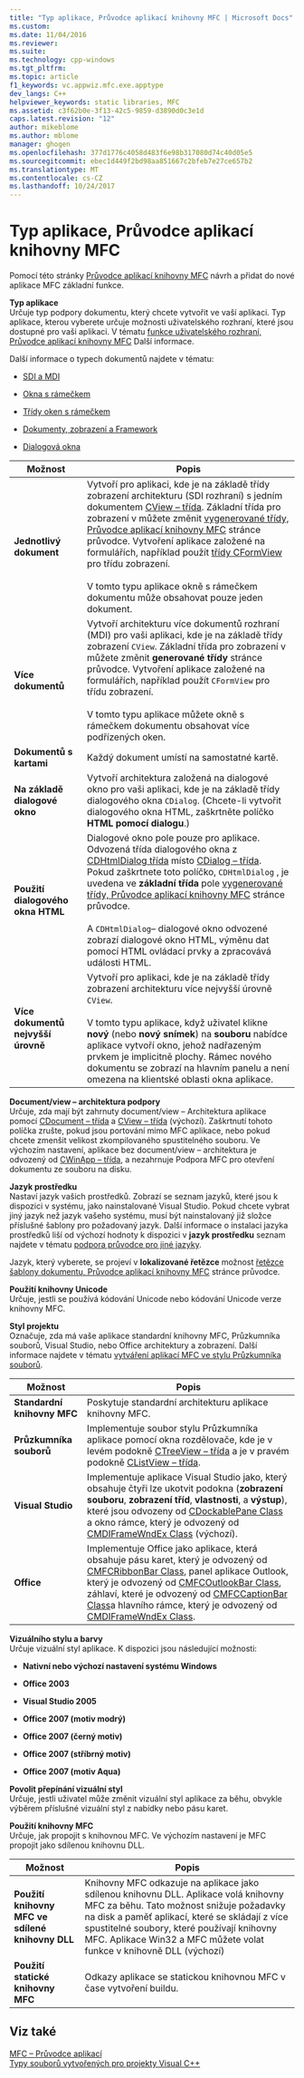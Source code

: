 ```yaml
---
title: "Typ aplikace, Průvodce aplikací knihovny MFC | Microsoft Docs"
ms.custom: 
ms.date: 11/04/2016
ms.reviewer: 
ms.suite: 
ms.technology: cpp-windows
ms.tgt_pltfrm: 
ms.topic: article
f1_keywords: vc.appwiz.mfc.exe.apptype
dev_langs: C++
helpviewer_keywords: static libraries, MFC
ms.assetid: c3f62b0e-3f13-42c5-9859-d3890d0c3e1d
caps.latest.revision: "12"
author: mikeblome
ms.author: mblome
manager: ghogen
ms.openlocfilehash: 377d1776c4058d483f6e98b317080d74c40d05e5
ms.sourcegitcommit: ebec1d449f2bd98aa851667c2bfeb7e27ce657b2
ms.translationtype: MT
ms.contentlocale: cs-CZ
ms.lasthandoff: 10/24/2017
---
```

# <a name="application-type-mfc-application-wizard"></a>Typ aplikace, Průvodce aplikací knihovny MFC
Pomocí této stránky [Průvodce aplikací knihovny MFC](../../mfc/reference/mfc-application-wizard.md) návrh a přidat do nové aplikace MFC základní funkce.  
  
 **Typ aplikace**  
 Určuje typ podpory dokumentu, který chcete vytvořit ve vaší aplikaci. Typ aplikace, kterou vyberete určuje možnosti uživatelského rozhraní, které jsou dostupné pro vaši aplikaci. V tématu [funkce uživatelského rozhraní, Průvodce aplikací knihovny MFC](../../mfc/reference/user-interface-features-mfc-application-wizard.md) Další informace.  
  
 Další informace o typech dokumentů najdete v tématu:  
  
-   [SDI a MDI](../../mfc/sdi-and-mdi.md)  
  
-   [Okna s rámečkem](../../mfc/frame-windows.md)  
  
-   [Třídy oken s rámečkem](../../mfc/frame-window-classes.md)  
  
-   [Dokumenty, zobrazení a Framework](../../mfc/documents-views-and-the-framework.md)  
  
-   [Dialogová okna](../../mfc/dialog-boxes.md)  
  
|Možnost|Popis|  
|------------|-----------------|  
|**Jednotlivý dokument**|Vytvoří pro aplikaci, kde je na základě třídy zobrazení architekturu (SDI rozhraní) s jedním dokumentem [CView – třída](../../mfc/reference/cview-class.md). Základní třída pro zobrazení v můžete změnit [vygenerované třídy, Průvodce aplikací knihovny MFC](../../mfc/reference/generated-classes-mfc-application-wizard.md) stránce průvodce. Vytvoření aplikace založené na formulářích, například použít [třídy CFormView](../../mfc/reference/cformview-class.md) pro třídu zobrazení.<br /><br /> V tomto typu aplikace okně s rámečkem dokumentu může obsahovat pouze jeden dokument.|  
|**Více dokumentů**|Vytvoří architekturu více dokumentů rozhraní (MDI) pro vaši aplikaci, kde je na základě třídy zobrazení `CView`. Základní třída pro zobrazení v můžete změnit **generované třídy** stránce průvodce. Vytvoření aplikace založené na formulářích, například použít `CFormView` pro třídu zobrazení.<br /><br /> V tomto typu aplikace můžete okně s rámečkem dokumentu obsahovat více podřízených oken.|  
|**Dokumentů s kartami**|Každý dokument umístí na samostatné kartě.|  
|**Na základě dialogové okno**|Vytvoří architektura založená na dialogové okno pro vaši aplikaci, kde je na základě třídy dialogového okna `CDialog`. (Chcete-li vytvořit dialogového okna HTML, zaškrtněte políčko **HTML pomocí dialogu**.)|  
|**Použití dialogového okna HTML**|Dialogové okno pole pouze pro aplikace. Odvozená třída dialogového okna z [CDHtmlDialog třída](../../mfc/reference/cdhtmldialog-class.md) místo [CDialog – třída](../../mfc/reference/cdialog-class.md). Pokud zaškrtnete toto políčko, `CDHtmlDialog` , je uvedena ve **základní třída** pole [vygenerované třídy, Průvodce aplikací knihovny MFC](../../mfc/reference/generated-classes-mfc-application-wizard.md) stránce průvodce.<br /><br /> A `CDHtmlDialog`– dialogové okno odvozené zobrazí dialogové okno HTML, výměnu dat pomocí HTML ovládací prvky a zpracovává události HTML.|  
|**Více dokumentů nejvyšší úrovně**|Vytvoří pro aplikaci, kde je na základě třídy zobrazení architekturu více nejvyšší úrovně `CView`.<br /><br /> V tomto typu aplikace, když uživatel klikne **nový** (nebo **nový snímek**) na **souboru** nabídce aplikace vytvoří okno, jehož nadřazeným prvkem je implicitně plochy. Rámec nového dokumentu se zobrazí na hlavním panelu a není omezena na klientské oblasti okna aplikace.|  
  
 **Document/view – architektura podpory**  
 Určuje, zda mají být zahrnuty document/view – Architektura aplikace pomocí [CDocument – třída](../../mfc/reference/cdocument-class.md) a [CView – třída](../../mfc/reference/cview-class.md) (výchozí). Zaškrtnutí tohoto políčka zrušte, pokud jsou portování mimo MFC aplikace, nebo pokud chcete zmenšit velikost zkompilovaného spustitelného souboru. Ve výchozím nastavení, aplikace bez document/view – architektura je odvozený od [CWinApp – třída](../../mfc/reference/cwinapp-class.md), a nezahrnuje Podpora MFC pro otevření dokumentu ze souboru na disku.  
  
 **Jazyk prostředku**  
 Nastaví jazyk vašich prostředků. Zobrazí se seznam jazyků, které jsou k dispozici v systému, jako nainstalované Visual Studio. Pokud chcete vybrat jiný jazyk než jazyk vašeho systému, musí být nainstalovaný již složce příslušné šablony pro požadovaný jazyk. Další informace o instalaci jazyka prostředků liší od výchozí hodnoty k dispozici v **jazyk prostředku** seznam najdete v tématu [podpora průvodce pro jiné jazyky](../../ide/wizard-support-for-other-languages.md).  
  
 Jazyk, který vyberete, se projeví v **lokalizované řetězce** možnost [řetězce šablony dokumentu, Průvodce aplikací knihovny MFC](../../mfc/reference/document-template-strings-mfc-application-wizard.md) stránce průvodce.  
  
 **Použití knihovny Unicode**  
 Určuje, jestli se používá kódování Unicode nebo kódování Unicode verze knihovny MFC.  
  
 **Styl projektu**  
 Označuje, zda má vaše aplikace standardní knihovny MFC, Průzkumníka souborů, Visual Studio, nebo Office architektury a zobrazení. Další informace najdete v tématu [vytváření aplikací MFC ve stylu Průzkumníka souborů](../../mfc/reference/creating-a-file-explorer-style-mfc-application.md).  
  
|Možnost|Popis|  
|------------|-----------------|  
|**Standardní knihovny MFC**|Poskytuje standardní architekturu aplikace knihovny MFC.|  
|**Průzkumníka souborů**|Implementuje soubor stylu Průzkumníka aplikace pomocí okna rozdělovače, kde je v levém podokně [CTreeView – třída](../../mfc/reference/ctreeview-class.md) a je v pravém podokně [CListView – třída](../../mfc/reference/clistview-class.md).|  
|**Visual Studio**|Implementuje aplikace Visual Studio jako, který obsahuje čtyři lze ukotvit podokna (**zobrazení souboru**, **zobrazení tříd**, **vlastnosti**, a **výstup**), které jsou odvozeny od [CDockablePane Class](../../mfc/reference/cdockablepane-class.md) a okno rámce, který je odvozený od [CMDIFrameWndEx Class](../../mfc/reference/cmdiframewndex-class.md) (výchozí).|  
|**Office**|Implementuje Office jako aplikace, která obsahuje pásu karet, který je odvozený od [CMFCRibbonBar Class](../../mfc/reference/cmfcribbonbar-class.md), panel aplikace Outlook, který je odvozený od [CMFCOutlookBar Class](../../mfc/reference/cmfcoutlookbar-class.md), záhlaví, které je odvozený od [CMFCCaptionBar Class](../../mfc/reference/cmfccaptionbar-class.md)a hlavního rámce, který je odvozený od [CMDIFrameWndEx Class](../../mfc/reference/cmdiframewndex-class.md).|  
  
 **Vizuálního stylu a barvy**  
 Určuje vizuální styl aplikace. K dispozici jsou následující možnosti:  
  
-   **Nativní nebo výchozí nastavení systému Windows**  
  
-   **Office 2003**  
  
-   **Visual Studio 2005**  
  
-   **Office 2007 (motiv modrý)**  
  
-   **Office 2007 (černý motiv)**  
  
-   **Office 2007 (stříbrný motiv)**  
  
-   **Office 2007 (motiv Aqua)**  
  
 **Povolit přepínání vizuální styl**  
 Určuje, jestli uživatel může změnit vizuální styl aplikace za běhu, obvykle výběrem příslušné vizuální styl z nabídky nebo pásu karet.  
  
 **Použití knihovny MFC**  
 Určuje, jak propojit s knihovnou MFC. Ve výchozím nastavení je MFC propojit jako sdílenou knihovnu DLL.  
  
|Možnost|Popis|  
|------------|-----------------|  
|**Použití knihovny MFC ve sdílené knihovny DLL**|Knihovny MFC odkazuje na aplikace jako sdílenou knihovnu DLL. Aplikace volá knihovny MFC za běhu. Tato možnost snižuje požadavky na disk a paměť aplikací, které se skládají z více spustitelné soubory, které používají knihovny MFC. Aplikace Win32 a MFC můžete volat funkce v knihovně DLL (výchozí)|  
|**Použití statické knihovny MFC**|Odkazy aplikace se statickou knihovnou MFC v čase vytvoření buildu.|  
  
## <a name="see-also"></a>Viz také  
 [MFC – Průvodce aplikací](../../mfc/reference/mfc-application-wizard.md)   
 [Typy souborů vytvořených pro projekty Visual C++](../../ide/file-types-created-for-visual-cpp-projects.md)

